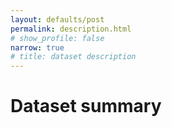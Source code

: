 ```yaml
---
layout: defaults/post
permalink: description.html
# show_profile: false
narrow: true
# title: dataset description
---
```

# Dataset summary 